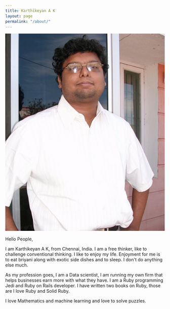 ```yaml
---
title: Karthikeyan A K
layout: page
permalink: "/about/"
---
```


![](/me.jpg)

Hello People,

I am Karthikeyan A K, from Chennai, India. I am a free thinker, like to challenge conventional thinking. I like to enjoy my life.  Enjoyment for me is to eat briyani along with exotic side dishes and to sleep. I don't do anything else much.

As my profession goes, I am  a Data scientist, I am running my own firm that helps businesses earn more with what they have. I am a Ruby programming Jedi and Ruby on Rails developer. I have written two books on Ruby, those are I love Ruby and Solid Ruby.

I love Mathematics and machine learning and love to solve puzzles.